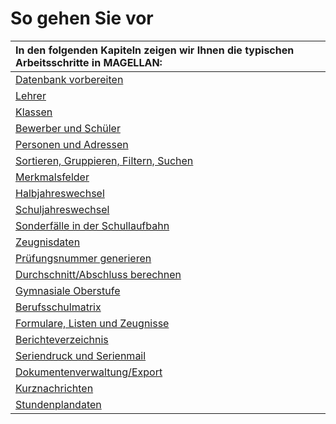 # So gehen Sie vor

|In den folgenden Kapiteln zeigen wir Ihnen die typischen Arbeitsschritte in MAGELLAN:|
|:--|
| [Datenbank vorbereiten](https://doc.magellan7.stueber.de/schulverwaltung/howto/preparation/) | 
| [Lehrer](https://doc.magellan7.stueber.de/schulverwaltung/howto/lehrer/) | 
| [Klassen](https://doc.magellan7.stueber.de/schulverwaltung/howto/classes/) | 
| [Bewerber und Schüler](https://doc.magellan7.stueber.de/schulverwaltung/howto/schueler/) | 
| [Personen und Adressen](https://doc.magellan7.stueber.de/schulverwaltung/howto/personen/) | 
| [Sortieren, Gruppieren, Filtern, Suchen](https://doc.magellan7.stueber.de/schulverwaltung/howto/sort-group-filter-search/) | 
| [Merkmalsfelder](https://doc.magellan7.stueber.de/schulverwaltung/howto/merkmalsfelder/) | 
| [Halbjahreswechsel](https://doc.magellan7.stueber.de/schulverwaltung/howto/halbjahreswechsel/) | 
| [Schuljahreswechsel](https://doc.magellan7.stueber.de/schulverwaltung/howto/schuljahreswechsel/) | 
| [Sonderfälle in der Schullaufbahn](https://doc.magellan7.stueber.de/schulverwaltung/howto/sonderfaelle/) | 
| [Zeugnisdaten](https://doc.magellan7.stueber.de/schulverwaltung/howto/zeugnisdaten/) | 
| [Prüfungsnummer generieren](https://doc.magellan7.stueber.de/schulverwaltung/howto/pruefungsnummer/) | 
| [Durchschnitt/Abschluss berechnen](https://doc.magellan7.stueber.de/schulverwaltung/howto/durchschnitt-abschluss/) | 
| [Gymnasiale Oberstufe](https://doc.magellan7.stueber.de/schulverwaltung/howto/Oberstufe/gymnasium/) | 
| [Berufsschulmatrix](https://doc.magellan7.stueber.de/schulverwaltung/howto/berufsschulmatrix/) | 
| [Formulare, Listen und Zeugnisse](https://doc.magellan7.stueber.de/schulverwaltung/howto/berichte/) | 
| [Berichteverzeichnis](https://doc.magellan7.stueber.de/schulverwaltung/howto/berichte-verz/) | 
| [Seriendruck und Serienmail](https://doc.magellan7.stueber.de/schulverwaltung/howto/seriendruck/) | 
| [Dokumentenverwaltung/Export](https://doc.magellan7.stueber.de/schulverwaltung/howto/dokumentenverwaltung_export/) | 
| [Kurznachrichten](https://doc.magellan7.stueber.de/schulverwaltung/howto/kurznachrichten/) | 
| [Stundenplandaten](https://doc.magellan7.stueber.de/schulverwaltung/howto/stundenplaene/) | 